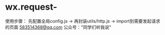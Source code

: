 # wx.request-
使用步骤：
先配置全局config.js -> 再封装utils/http.js -> import到需要发起请求的页面
583514368@qq.com
公众号："同学们听我说"

